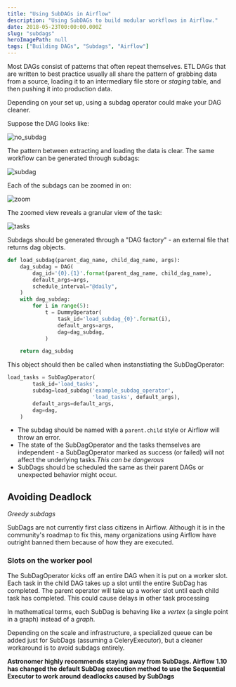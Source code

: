 ```yaml
---
title: "Using SubDAGs in Airflow"
description: "Using SubDAGs to build modular workflows in Airflow."
date: 2018-05-23T00:00:00.000Z
slug: "subdags"
heroImagePath: null
tags: ["Building DAGs", "Subdags", "Airflow"]
---
```


Most DAGs consist of patterns that often repeat themselves. ETL DAGs that are written to best practice usually all share the pattern of grabbing data from a source, loading it to an intermediary file store or _staging_ table, and then pushing it into production data.

Depending on your set up, using a subdag operator could make your DAG cleaner.

Suppose the DAG looks like:

![no_subdag](https://assets.astronomer.io/website/img/guides/workflow_no_subdag.png)

The pattern between extracting and loading the data is clear. The same workflow can be generated through subdags:

![subdag](https://assets.astronomer.io/website/img/guides/subdag_dag.png)

Each of the subdags can be zoomed in on:

![zoom](https://assets.astronomer.io/website/img/guides/zoomed_in.png)

The zoomed view reveals a granular view of the task:

![tasks](https://assets.astronomer.io/website/img/guides/subdag_tasks.png)

Subdags should be generated through a "DAG factory" - an external file that returns dag objects.

```python
def load_subdag(parent_dag_name, child_dag_name, args):
    dag_subdag = DAG(
        dag_id='{0}.{1}'.format(parent_dag_name, child_dag_name),
        default_args=args,
        schedule_interval="@daily",
    )
    with dag_subdag:
        for i in range(5):
            t = DummyOperator(
                task_id='load_subdag_{0}'.format(i),
                default_args=args,
                dag=dag_subdag,
            )

    return dag_subdag

```

This object should then be called when instanstiating the SubDagOperator:

```python
load_tasks = SubDagOperator(
        task_id='load_tasks',
        subdag=load_subdag('example_subdag_operator',
                           'load_tasks', default_args),
        default_args=default_args,
        dag=dag,
    )
```

- The subdag should be named with a `parent.child` style or Airflow will throw an error.
- The state of the SubDagOperator and the tasks themselves are independent - a SubDagOperator marked as success (or failed) will not affect the underlying tasks._This can be dangerous_
- SubDags should be scheduled the same as their parent DAGs or unexpected behavior might occur.

## Avoiding Deadlock

_Greedy subdags_

SubDags are not currently first class citizens in Airflow. Although it is in the community's roadmap to fix this, many organizations using Airflow have outright banned them because of how they are executed.

### Slots on the worker pool

The SubDagOperator kicks off an entire DAG when it is put on a worker slot. Each task in the child DAG takes up a slot until the entire SubDag has completed. The parent operator will take up a worker slot until each child task has completed. This could cause delays in other task processing

In mathematical terms, each SubDag is behaving like a _vertex_ (a single point in a graph) instead of a _graph_.

Depending on the scale and infrastructure, a specialized queue can be added just for SubDags (assuming a CeleryExecutor), but a cleaner workaround is to avoid subdags entirely.

**Astronomer highly recommends staying away from SubDags. Airflow 1.10 has changed the default SubDag execution method to use the Sequential Executor to work around deadlocks caused by SubDags**
